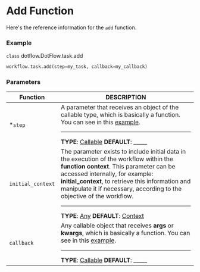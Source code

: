 # Add Function

Here's the reference information for the `add` function.

### Example

`class` dotflow.DotFlow.task.add

```python
workflow.task.add(step=my_task, callback=my_callback)
```

### Parameters

| Function          | DESCRIPTION   |
|-------------------|---------------|
| *`step`            | A parameter that receives an object of the callable type, which is basically a function. You can see in this [example](https://dotflow-io.github.io/dotflow/nav/getting-started/#3-task-function). <hr> **TYPE**: [Callable](https://docs.python.org/3/library/typing.html#typing.Callable) **DEFAULT**: _____|
| `initial_context` | The parameter exists to include initial data in the execution of the workflow within the **function context**. This parameter can be accessed internally, for example: **initial_context**, to retrieve this information and manipulate it if necessary, according to the objective of the workflow. <hr> **TYPE**: [Any](https://docs.python.org/3/library/typing.html#typing.Any) **DEFAULT**: [Context](https://dotflow-io.github.io/dotflow/nav/reference/context-class/)| [Context](https://dotflow-io.github.io/dotflow/nav/reference/context-class/) |
| `callback`        | Any callable object that receives **args** or **kwargs**, which is basically a function. You can see in this [example](https://dotflow-io.github.io/dotflow/nav/getting-started/#2-callback-function). <hr> **TYPE**: [Callable](https://docs.python.org/3/library/typing.html#typing.Callable) **DEFAULT**: _____|
